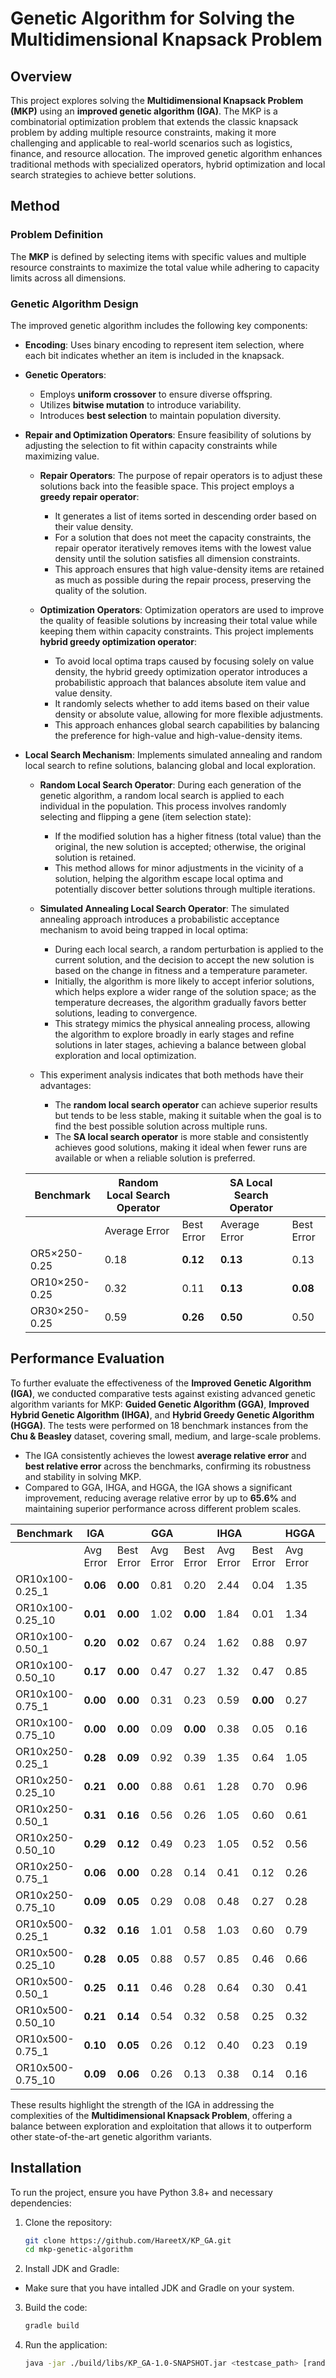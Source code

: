 # Genetic Algorithm for Solving the Multidimensional Knapsack Problem

## Overview

This project explores solving the **Multidimensional Knapsack Problem (MKP)** using an **improved genetic algorithm (IGA)**. The MKP is a combinatorial optimization problem that extends the classic knapsack problem by adding multiple resource constraints, making it more challenging and applicable to real-world scenarios such as logistics, finance, and resource allocation. The improved genetic algorithm enhances traditional methods with specialized operators, hybrid optimization and local search strategies to achieve better solutions.

## Method

### Problem Definition
The **MKP** is defined by selecting items with specific values and multiple resource constraints to maximize the total value while adhering to capacity limits across all dimensions.

### Genetic Algorithm Design
The improved genetic algorithm includes the following key components:

- **Encoding**: Uses binary encoding to represent item selection, where each bit indicates whether an item is included in the knapsack.
- **Genetic Operators**:
  - Employs **uniform crossover** to ensure diverse offspring.
  - Utilizes **bitwise mutation** to introduce variability.
  - Introduces **best selection** to maintain population diversity.
- **Repair and Optimization Operators**: Ensure feasibility of solutions by adjusting the selection to fit within capacity constraints while maximizing value.
    - **Repair Operators**: The purpose of repair operators is to adjust these solutions back into the feasible space. This project employs a **greedy repair operator**:
        - It generates a list of items sorted in descending order based on their value density.
        - For a solution that does not meet the capacity constraints, the repair operator iteratively removes items with the lowest value density until the solution satisfies all dimension constraints.
        - This approach ensures that high value-density items are retained as much as possible during the repair process, preserving the quality of the solution.

    - **Optimization Operators**: Optimization operators are used to improve the quality of feasible solutions by increasing their total value while keeping them within capacity constraints. This project implements **hybrid greedy optimization operator**:
        - To avoid local optima traps caused by focusing solely on value density, the hybrid greedy optimization operator introduces a probabilistic approach that balances absolute item value and value density. 
        - It randomly selects whether to add items based on their value density or absolute value, allowing for more flexible adjustments. 
        - This approach enhances global search capabilities by balancing the preference for high-value and high-value-density items.

- **Local Search Mechanism**: Implements simulated annealing and random local search to refine solutions, balancing global and local exploration.
    - **Random Local Search Operator**: During each generation of the genetic algorithm, a random local search is applied to each individual in the population. This process involves randomly selecting and flipping a gene (item selection state):
        - If the modified solution has a higher fitness (total value) than the original, the new solution is accepted; otherwise, the original solution is retained.
        - This method allows for minor adjustments in the vicinity of a solution, helping the algorithm escape local optima and potentially discover better solutions through multiple iterations.

    - **Simulated Annealing Local Search Operator**: The simulated annealing approach introduces a probabilistic acceptance mechanism to avoid being trapped in local optima:
        - During each local search, a random perturbation is applied to the current solution, and the decision to accept the new solution is based on the change in fitness and a temperature parameter.
        - Initially, the algorithm is more likely to accept inferior solutions, which helps explore a wider range of the solution space; as the temperature decreases, the algorithm gradually favors better solutions, leading to convergence.
        - This strategy mimics the physical annealing process, allowing the algorithm to explore broadly in early stages and refine solutions in later stages, achieving a balance between global exploration and local optimization.
    - This experiment analysis indicates that both methods have their advantages:
        - The **random local search operator** can achieve superior results but tends to be less stable, making it suitable when the goal is to find the best possible solution across multiple runs.
        - The **SA local search operator** is more stable and consistently achieves good solutions, making it ideal when fewer runs are available or when a reliable solution is preferred.

    
    | Benchmark         | Random Local Search Operator |                | SA Local Search Operator |                |
    |-------------------|-----------------------------|----------------|--------------------------|----------------|
    |                   | Average Error      | Best Error | Average Error   | Best Error |
    | OR5×250-0.25      | 0.18                        | **0.12**           | **0.13**                     | 0.13           |
    | OR10×250-0.25     | 0.32                        | 0.11           | **0.13**                     | **0.08**           |
    | OR30×250-0.25     | 0.59                        | **0.26**           | **0.50**                     | 0.50           |



## Performance Evaluation
To further evaluate the effectiveness of the **Improved Genetic Algorithm (IGA)**, we conducted comparative tests against existing advanced genetic algorithm variants for MKP: **Guided Genetic Algorithm (GGA)**, **Improved Hybrid Genetic Algorithm (IHGA)**, and **Hybrid Greedy Genetic Algorithm (HGGA)**. The tests were performed on 18 benchmark instances from the **Chu & Beasley** dataset, covering small, medium, and large-scale problems.
- The IGA consistently achieves the lowest **average relative error**  and **best relative error** across the benchmarks, confirming its robustness and stability in solving MKP.
- Compared to GGA, IHGA, and HGGA, the IGA shows a significant improvement, reducing average relative error by up to **65.6%** and maintaining superior performance across different problem scales.

| Benchmark             | IGA           |                | GGA           |                | IHGA           |                 | HGGA           |                 |
|-----------------------|---------------|----------------|---------------|----------------|----------------|-----------------|----------------|-----------------|
|                       | Avg Error     | Best Error     | Avg Error     | Best Error     | Avg Error      | Best Error      | Avg Error      | Best Error      |
| OR10x100-0.25_1       | **0.06**      | **0.00**       | 0.81          | 0.20           | 2.44           | 0.04            | 1.35           | 0.05            |
| OR10x100-0.25_10      | **0.01**      | **0.00**       | 1.02          | **0.00**       | 1.84           | 0.01            | 1.34           | 0.64            |
| OR10x100-0.50_1       | **0.20**      | **0.02**       | 0.67          | 0.24           | 1.62           | 0.88            | 0.97           | 0.26            |
| OR10x100-0.50_10      | **0.17**      | **0.00**       | 0.47          | 0.27           | 1.32           | 0.47            | 0.85           | 0.33            |
| OR10x100-0.75_1       | **0.00**      | **0.00**       | 0.31          | 0.23           | 0.59           | **0.00**        | 0.27           | 0.01            |
| OR10x100-0.75_10      | **0.00**      | **0.00**       | 0.09          | **0.00**       | 0.38           | 0.05            | 0.16           | 0.01            |
| OR10x250-0.25_1       | **0.28**      | **0.09**       | 0.92          | 0.39           | 1.35           | 0.64            | 1.05           | 0.53            |
| OR10x250-0.25_10      | **0.21**      | **0.00**       | 0.88          | 0.61           | 1.28           | 0.70            | 0.96           | 0.42            |
| OR10x250-0.50_1       | **0.31**      | **0.16**       | 0.56          | 0.26           | 1.05           | 0.60            | 0.61           | 0.34            |
| OR10x250-0.50_10      | **0.29**      | **0.12**       | 0.49          | 0.23           | 1.05           | 0.52            | 0.56           | 0.26            |
| OR10x250-0.75_1       | **0.06**      | **0.00**       | 0.28          | 0.14           | 0.41           | 0.12            | 0.26           | 0.14            |
| OR10x250-0.75_10      | **0.09**      | **0.05**       | 0.29          | 0.08           | 0.48           | 0.27            | 0.28           | 0.13            |
| OR10x500-0.25_1       | **0.32**      | **0.16**       | 1.01          | 0.58           | 1.03           | 0.60            | 0.79           | 0.37            |
| OR10x500-0.25_10      | **0.28**      | **0.05**       | 0.88          | 0.57           | 0.85           | 0.46            | 0.66           | 0.27            |
| OR10x500-0.50_1       | **0.25**      | **0.11**       | 0.46          | 0.28           | 0.64           | 0.30            | 0.41           | 0.24            |
| OR10x500-0.50_10      | **0.21**      | **0.14**       | 0.54          | 0.32           | 0.58           | 0.25            | 0.32           | 0.18            |
| OR10x500-0.75_1       | **0.10**      | **0.05**       | 0.26          | 0.12           | 0.40           | 0.23            | 0.19           | 0.11            |
| OR10x500-0.75_10      | **0.09**      | **0.06**       | 0.26          | 0.13           | 0.38           | 0.14            | 0.16           | 0.08            |



These results highlight the strength of the IGA in addressing the complexities of the **Multidimensional Knapsack Problem**, offering a balance between exploration and exploitation that allows it to outperform other state-of-the-art genetic algorithm variants.

## Installation

To run the project, ensure you have Python 3.8+ and necessary dependencies:

1. Clone the repository:
   ```bash
   git clone https://github.com/HareetX/KP_GA.git
   cd mkp-genetic-algorithm
   ```
2. Install JDK and Gradle:
- Make sure that you have intalled JDK and Gradle on your system.
3. Build the code:
   ```bash
   gradle build
   ```
5. Run the application:
   ```bash
   java -jar ./build/libs/KP_GA-1.0-SNAPSHOT.jar <testcase_path> [random-local-search|sa-local-search]
   ```
